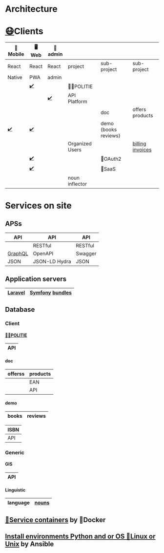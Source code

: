 # Architecture
# [😷](http://github.com/noud/mouth-mask)Clients
| 📱Mobile | 🖥️Web | 🔧admin |  |  |  |
| --- | --- | --- | --- | --- | --- |
| React | React | React | project | sub-project | sub-project |
| Native | PWA | admin |  |  |  |
|  | [✔️](http://github.com/noud/react-redux-openapi-politie) |  | 👮‍♀️POLITIE |  |  |
|  |  | [✔️](http://github.com/noud/api-platform-react-admin) | API Platform |  |  |
|  |  |  |  | doc | offers products |
| [✔️](http://github.com/noud/react-native-openapi-api-platform-demo) | [✔️](http://github.com/noud/react-openapi-api-platform-demo) |  |  | demo (books reviews) |  |
|  |  |  | Organized Users |  | [billing](https://github.com/noud?tab=repositories&q=billing) [invoices](https://github.com/noud?tab=repositories&q=invoices) |
|  | [✔️](http://github.com/noud/frontend) |  |  | 👤OAuth2 |  |
|  | [✔️](http://github.com/noud/laravel-billing) |  |  | 🏢SaaS |  |
|  |  |  | noun inflector |  |  |
# Services on site
## APSs
| API | API | API |
| --- | --- | --- |
|  | RESTful | RESTful |
| [GraphQL](http://github.com/noud/saas) | OpenAPI | Swagger |
| JSON | JSON-LD Hydra | JSON |
## Application servers
| [Laravel](http://packagist.org/packages/noud/laravel-api-platform) | [Symfony](http://github.com/noud/gripp_symfony) [bundles](http://packagist.org/users/noud/packages/?query=noud%2Fapi-platform-) |
| --- | --- |
## Database
### Client
#### [👮‍♀️POLITIE](http://packagist.org/packages/noud/politie-open-data-api)
| API |
| --- |
#### doc
| offerss | products |
| --- | --- |
|  | EAN |
|  | API |
#### demo
| books | reviews |
| --- | --- |

| ISBN |
| --- |
| API |
### Generic
#### GIS
| API |
| --- |
#### Linguistic
| language | [nouns](http://github.com/noud/noun-db) |
| --- | --- |
## [🧰Service containers](http://github.com/noud/noud/README-containers.md) by 🐳Docker
## [Install environments Python and or OS 🐧Linux or Unix](http://github.com/noud/noud/README-OS.md) by Ansible